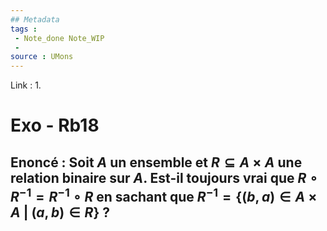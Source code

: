 ```yaml
---
## Metadata
tags : 
 - Note_done Note_WIP
 - 
source : UMons 
---
```


Link :
1.

# Exo - Rb18
## Enoncé : Soit $A$ un ensemble et $R\subseteq A\times A$ une relation binaire sur $A$. Est-il toujours vrai que $R\circ R^{-1} = R^{-1}\circ R$ en sachant que $R^{-1}=\{(b,a)\in A\times A\ |\ (a,b)\in R \}$ ?
